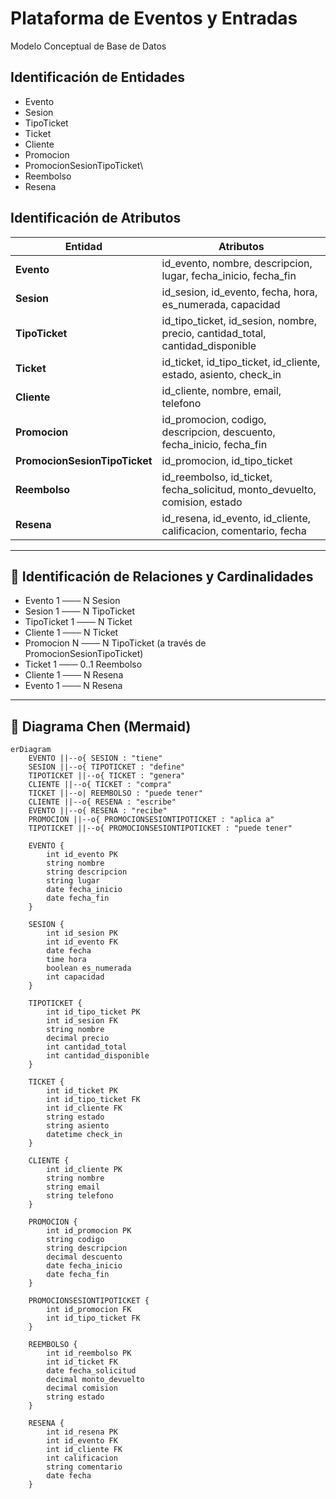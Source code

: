 # Plataforma de Eventos y Entradas  
Modelo Conceptual de Base de Datos

## Identificación de Entidades 
- Evento
- Sesion 
- TipoTicket
- Ticket
- Cliente
- Promocion
- PromocionSesionTipoTicket\
- Reembolso
- Resena

## Identificación de Atributos 

| **Entidad** | **Atributos** |
|------------|----------------|
| **Evento** | id_evento, nombre, descripcion, lugar, fecha_inicio, fecha_fin |
| **Sesion** | id_sesion, id_evento, fecha, hora, es_numerada, capacidad |
| **TipoTicket** | id_tipo_ticket, id_sesion, nombre, precio, cantidad_total, cantidad_disponible |
| **Ticket** | id_ticket, id_tipo_ticket, id_cliente, estado, asiento, check_in |
| **Cliente** | id_cliente, nombre, email, telefono |
| **Promocion** | id_promocion, codigo, descripcion, descuento, fecha_inicio, fecha_fin |
| **PromocionSesionTipoTicket** | id_promocion, id_tipo_ticket |
| **Reembolso** | id_reembolso, id_ticket, fecha_solicitud, monto_devuelto, comision, estado |
| **Resena** | id_resena, id_evento, id_cliente, calificacion, comentario, fecha |
---

## 🔗 Identificación de Relaciones y Cardinalidades

- Evento 1 ─── N Sesion  
- Sesion 1 ─── N TipoTicket  
- TipoTicket 1 ─── N Ticket  
- Cliente 1 ─── N Ticket  
- Promocion N ─── N TipoTicket (a través de PromocionSesionTipoTicket)  
- Ticket 1 ─── 0..1 Reembolso  
- Cliente 1 ─── N Resena  
- Evento 1 ─── N Resena  

---

## 📝 Diagrama Chen (Mermaid)

```mermaid
erDiagram
    EVENTO ||--o{ SESION : "tiene"
    SESION ||--o{ TIPOTICKET : "define"
    TIPOTICKET ||--o{ TICKET : "genera"
    CLIENTE ||--o{ TICKET : "compra"
    TICKET ||--o| REEMBOLSO : "puede tener"
    CLIENTE ||--o{ RESENA : "escribe"
    EVENTO ||--o{ RESENA : "recibe"
    PROMOCION ||--o{ PROMOCIONSESIONTIPOTICKET : "aplica a"
    TIPOTICKET ||--o{ PROMOCIONSESIONTIPOTICKET : "puede tener"

    EVENTO {
        int id_evento PK
        string nombre
        string descripcion
        string lugar
        date fecha_inicio
        date fecha_fin
    }

    SESION {
        int id_sesion PK
        int id_evento FK
        date fecha
        time hora
        boolean es_numerada
        int capacidad
    }

    TIPOTICKET {
        int id_tipo_ticket PK
        int id_sesion FK
        string nombre
        decimal precio
        int cantidad_total
        int cantidad_disponible
    }

    TICKET {
        int id_ticket PK
        int id_tipo_ticket FK
        int id_cliente FK
        string estado
        string asiento
        datetime check_in
    }

    CLIENTE {
        int id_cliente PK
        string nombre
        string email
        string telefono
    }

    PROMOCION {
        int id_promocion PK
        string codigo
        string descripcion
        decimal descuento
        date fecha_inicio
        date fecha_fin
    }

    PROMOCIONSESIONTIPOTICKET {
        int id_promocion FK
        int id_tipo_ticket FK
    }

    REEMBOLSO {
        int id_reembolso PK
        int id_ticket FK
        date fecha_solicitud
        decimal monto_devuelto
        decimal comision
        string estado
    }

    RESENA {
        int id_resena PK
        int id_evento FK
        int id_cliente FK
        int calificacion
        string comentario
        date fecha
    }